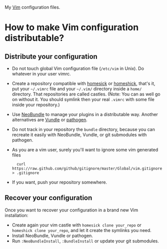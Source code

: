 My [Vim](http://www.vim.org/) configuration files.

# How to make Vim configuration distributable?

## Distribute your configuration

* Do not touch global Vim configuration file (`/etc/vim` in Unix). Do whatever in your user vimrc.
* Create a repository compatible with [homesick](https://github.com/technicalpickles/homesick) or [homeshick](https://github.com/andsens/homeshick), that's it, put your `~/.vimrc` file and your `~/.vim/` directory inside a `home/` directory. That repositories are called castles. (Note: You can as well go on without it. You should symlink then your real `.vimrc` with some file inside your repository.)
* Use [NeoBundle](https://github.com/Shougo/neobundle.vim) to manage your plugins in a distributable way. Another alternatives are [Vundle](https://github.com/gmarik/vundle) or [pathogen](https://github.com/tpope/vim-pathogen).
* Do not track in your repository the `bundle` directory, because you can recreate it easily with NeoBundle, Vundle, or git submodules with pathogen.
* As you are a vim user, surely you'll want to ignore some vim generated files

        curl https://raw.github.com/github/gitignore/master/Global/vim.gitignore > .gitignore
* If you want, push your repository somewhere.

## Recover your configuration

Once you want to recover your configuration in a brand new Vim installation:

* Create again your vim castle with `homesick clone your_repo` or `homeshick clone your_repo`, and let it create the symlinks you need.
* Install NeoBundle, Vundle or pathogen.
* Run `:NeoBundleInstall`, `:BundleInstall` or update your git submodules.
